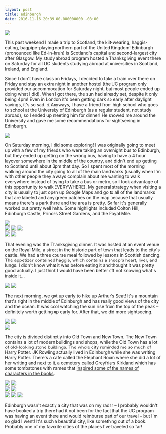 ```yaml
---
layout: post
title: edinburgh
date: 2016-11-16 20:39:00.000000000 -08:00
---
```

<img class="col two right" src="/img/edinburgh-7.jpg">

This past weekend I made a trip to Scotland, the kilt-wearing, haggis-eating, bagpipe-playing northern part of the United Kingdom! Edinburgh (pronounced like Ed-in-bruh) is Scotland's capital and second-largest city after Glasgow. My study abroad program hosted a Thanksgiving event there on Saturday for all UC students studying abroad at universities in Scotland, Ireland, and England.

Since I don't have class on Fridays, I decided to take a train over there on Friday and stay an extra night in another hostel (the UC program only provided our accommodation for Saturday night, but most people ended up doing what I did). When I got there, the sun had already set, despite it only being 4pm! Even in London it's been getting dark so early after daylight savings, it's so sad. :( Anyways, I have a friend from high school who goes to school at the University of Edinburgh (as a regular student, not study abroad), so I ended up meeting him for dinner! He showed me around the University and gave me some recommendations for sightseeing in Edinburgh.

<img class="col half left" src="/img/edinburgh-1.jpg">

On Saturday morning, I did some exploring! I was originally going to meet up with a few of my friends who were taking an overnight bus to Edinburgh, but they ended up getting on the wrong bus, having to have a 4 hour layover somewhere in the middle of the country, and didn't end up getting to Scotland until about 3pm that day. So I spent most of the morning walking around the city going to all of the main landmarks (usually when I'm with other people they always complain about me wanting to walk everywhere instead of trying to take a bus or metro, so I took advantage of this opportunity to walk EVERYWHERE). My general strategy when visiting a city is usually to just open up Google Maps and go to all of the landmarks that are labeled and any green patches on the map because that usually means there's a park there and the area is pretty. So far it's generally worked out pretty well haha. Some highlights included Colton Hill, Edinburgh Castle, Princes Street Gardens, and the Royal Mile.

<img class="col three" src="/img/edinburgh-2.jpg">

<div class="img_row fixed">
  <img class="col one" src="/img/edinburgh-3.jpg">
  <img class="col one" src="/img/edinburgh-4.jpg">
  <img class="col one" src="/img/edinburgh-5.jpg">
</div>

<div class="img_row fixed end">
  <img class="col one" src="/img/edinburgh-6.jpg">
  <img class="col two" src="/img/edinburgh-8.jpg">
</div>

That evening was the Thanksgiving dinner. It was hosted at an event venue on the Royal Mile, a street in the historic part of town that leads to the city's castle. We had a three course meal followed by lessons in Scottish dancing. The appetizer contained haggis, which contains a sheep's heart, liver, and lungs. I didn't know what it was before eating it and thought it was pretty good actually. I just think I would have been better off not knowing what's inside it...

<div class="img_row fixed end">
  <img class="col one" src="/img/edinburgh-9.jpg">
  <img class="col two" src="/img/edinburgh-10.jpg">
</div>

The next morning, we got up early to hike up Arthur's Seat! It's a mountain that's right in the middle of Edinburgh and has really good views of the city and the ocean. It was cool watching the sun rise from the top of the peak – definitely worth getting up early for. After that, we did more sightseeing.

<div class="img_row fixed">
  <img class="col two" src="/img/edinburgh-11.jpg">
  <img class="col one" src="/img/edinburgh-12.jpg">
</div>

<img class="col three end" src="/img/edinburgh-13.jpg">

The city is divided distinctly into Old Town and New Town. The New Town contains a lot of modern buildings and shops, while the Old Town has a lot of old-looking stone buildings. The whole city reminded me so much of Harry Potter. JK Rowling actually lived in Edinburgh while she was writing Harry Potter. There's a cafe called the Elephant Room where she did a lot of her writing and next to it, a cemetery called Greyfriars Kirkland which has some tombstones with names that <a href="http://www.edinburghnews.scotsman.com/news/voldemort-draws-harry-potter-fans-to-greyfriars-1-3067986" target="_blank" rel="noopener noreferrer">inspired some of the names of characters in the books</a>.

<div class="img_row fixed">
  <img class="col half" src="/img/edinburgh-14.jpg">
  <img class="col half" src="/img/edinburgh-15.jpg">
</div>

<div class="img_row fixed">
  <img class="col two" src="/img/edinburgh-16.jpg">
  <img class="col one" src="/img/edinburgh-17.jpg">
</div>

<div class="img_row fixed end">
  <img class="col one" src="/img/edinburgh-18.jpg">
  <img class="col one" src="/img/edinburgh-19.jpg">
  <img class="col one" src="/img/edinburgh-20.jpg">
</div>

Edinburgh wasn't exactly a city that was on my radar – I probably wouldn't have booked a trip there had it not been for the fact that the UC program was having an event there and would reimburse part of our travel – but I'm so glad I went! It's such a beautiful city, like something out of a book. Probably one of my favorite cities of the places I've traveled so far!
